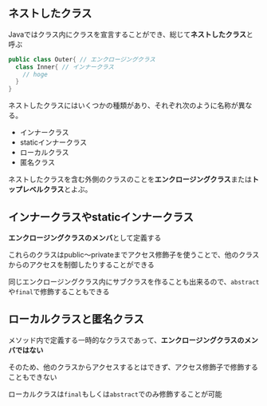 ## ネストしたクラス

Javaではクラス内にクラスを宣言することができ、総じて**ネストしたクラス**と呼ぶ

```Java
public class Outer{ // エンクロージングクラス
  class Inner{ // インナークラス
    // hoge
  }
}
```

ネストしたクラスにはいくつかの種類があり、それぞれ次のように名称が異なる。

* インナークラス
* staticインナークラス
* ローカルクラス
* 匿名クラス

ネストしたクラスを含む外側のクラスのことを**エンクロージングクラス**または**トップレベルクラス**とよぶ。

## インナークラスやstaticインナークラス

**エンクロージングクラスのメンバ**として定義する

これらのクラスはpublic～privateまでアクセス修飾子を使うことで、他のクラスからのアクセスを制御したりすることができる

同じエンクロージングクラス内にサブクラスを作ることも出来るので、`abstract`や`final`で修飾することもできる

## ローカルクラスと匿名クラス

メソッド内で定義する一時的なクラスであって、**エンクロージングクラスのメンバではない**

そのため、他のクラスからアクセスするとはできず、アクセス修飾子で修飾することもできない

ローカルクラスは`final`もしくは`abstract`でのみ修飾することが可能

